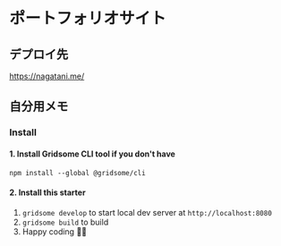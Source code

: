 # ポートフォリオサイト
## デプロイ先

https://nagatani.me/



## 自分用メモ

### Install

#### 1. Install Gridsome CLI tool if you don't have

`npm install --global @gridsome/cli`

#### 2. Install this starter

1. `gridsome develop` to start local dev server at `http://localhost:8080`
2. `gridsome build` to build
3. Happy coding 🎉🙌
